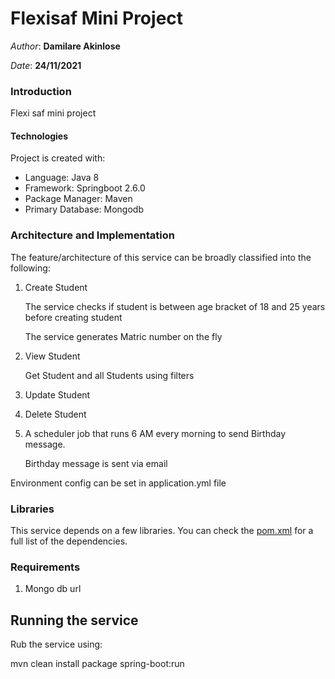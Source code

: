 
# Flexisaf Mini Project

*Author*: **Damilare Akinlose**

*Date*: **24/11/2021**

### Introduction

Flexi saf mini project

#### Technologies
Project is created with:
* Language: Java 8
* Framework: Springboot 2.6.0
* Package Manager: Maven
* Primary Database: Mongodb

### Architecture and Implementation
The feature/architecture of this service can be broadly classified into the following:

1. Create Student
   
      The service checks if student is between age bracket of 18 and 25 years before creating student
   
      The service generates Matric number on the fly
   
2. View Student
   
   Get Student and all Students using filters
   
3. Update Student
   
4. Delete Student
   
5. A scheduler job that runs 6 AM every morning to send Birthday message.
    
   Birthday message is sent via email

Environment config can be set in application.yml file


### Libraries
This service depends on a few libraries. You can check the [pom.xml](pom.xml) for a full list of the dependencies.

### Requirements
1. Mongo db url

## Running the service
Rub the service using:

mvn clean install package spring-boot:run
   
  
